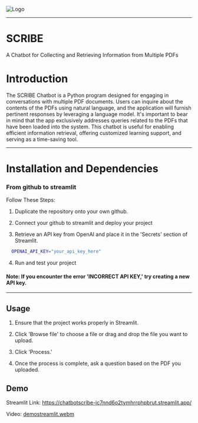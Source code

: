 
![Logo](https://i.ibb.co/44w9sk1/extralong.png)

***
# SCRIBE

A Chatbot for Collecting and Retrieving Information from Multiple PDFs

# Introduction

The SCRIBE Chatbot is a Python program designed for engaging in conversations with multiple PDF documents. Users can inquire about the contents of the PDFs using natural language, and the application will furnish pertinent responses by leveraging a language model. It's important to bear in mind that the app exclusively addresses queries related to the PDFs that have been loaded into the system. This chatbot is useful for enabling efficient information retrieval, offering customized learning support, and serving as a time-saving tool.

***



# Installation and Dependencies
### From github to streamlit

Follow These Steps:

1. Duplicate the repository onto your own github.

2. Connect your github to streamlit and deploy your project

3. Retrieve an API key from OpenAI and place it in the 'Secrets' section of Streamlit.

```bash
  OPENAI_API_KEY="your_api_key_here"
```
4. Run and test your project


#### Note: If you encounter the error 'INCORRECT API KEY,' try creating a new API key.

***
## Usage

1. Ensure that the project works properly in Streamlit.

2. Click 'Browse file' to choose a file or drag and drop the file you want to upload.

3. Click 'Process.'

4. Once the process is complete, ask a question based on the PDF you uploaded.


## Demo

Streamlit Link: https://chatbotscribe-jc7nnd6o2tymhrrphpbrut.streamlit.app/

Video: 
[demostreamlit.webm](https://github.com/onlyrikiji/chatbot_scribe/assets/131771604/6e4acaf7-926c-4d53-a634-86b6efbacb28)

